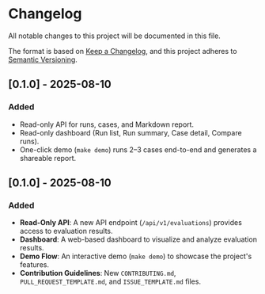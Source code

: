 # Changelog

All notable changes to this project will be documented in this file.

The format is based on [Keep a Changelog](https://keepachangelog.com/en/1.0.0/),
and this project adheres to [Semantic Versioning](https://semver.org/spec/v2.0.0.html).

## [0.1.0] - 2025-08-10

### Added
- Read-only API for runs, cases, and Markdown report.
- Read-only dashboard (Run list, Run summary, Case detail, Compare runs).
- One-click demo (`make demo`) runs 2–3 cases end-to-end and generates a shareable report.

## [0.1.0] - 2025-08-10

### Added

- **Read-Only API**: A new API endpoint (`/api/v1/evaluations`) provides access to evaluation results.
- **Dashboard**: A web-based dashboard to visualize and analyze evaluation results.
- **Demo Flow**: An interactive demo (`make demo`) to showcase the project's features.
- **Contribution Guidelines**: New `CONTRIBUTING.md`, `PULL_REQUEST_TEMPLATE.md`, and `ISSUE_TEMPLATE.md` files.